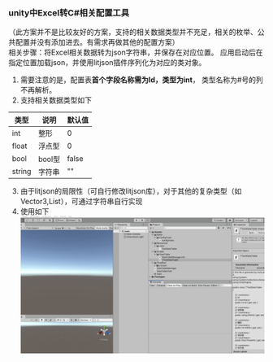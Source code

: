 ### unity中Excel转C#相关配置工具
（此方案并不是比较友好的方案，支持的相关数据类型并不充足，相关的枚举、公共配置并没有添加进去。有需求再做其他的配置方案）  
相关步骤：将Excel相关数据转为json字符串，并保存在对应位置。
应用启动后在指定位置加载json，并使用litjson插件序列化为对应的类对象。

1. 需要注意的是，配置表**首个字段名称需为Id，类型为int**，
   类型名称为#号的列不再解析。
2. 支持相关数据类型如下

| 类型                  | 说明           | 默认值       |
|---------------------|--------------|-----------|
| int                 | 整形           | 0         |
| float               | 浮点型          | 0         |
| bool                | bool型        | false     |
| string              | 字符串          | ""        |
3. 由于litjson的局限性（可自行修改litjson库），对于其他的复杂类型（如Vector3,List），可通过字符串自行实现
4. 使用如下  
![](image/img.gif)